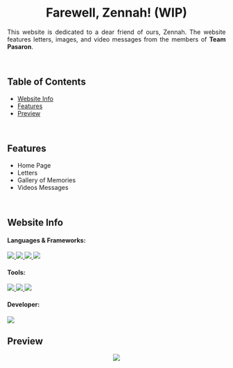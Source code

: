 <!-- Project Title -->

<h1 align="center">Farewell, Zennah! (WIP)</h1>

<!-- Project Descripton -->

<p align="justify">
  This website is dedicated to a dear friend of ours, Zennah. The website features letters, images, and video messages from the members of <strong>Team Pasaron</strong>.</p>
  
<br>

<!-- Project Table of Contents -->

## Table of Contents
- [Website Info](#website-info)
- [Features](#features)
- [Preview](#preview)

<br>

## Features

- Home Page
- Letters
- Gallery of Memories
- Videos Messages

<br>

## Website Info

#### Languages & Frameworks:

<a href="#languages--frameworks">
    <img src="https://img.shields.io/badge/CSS3-1572B6?style=for-the-badge&logo=css3&logoColor=white" />
</a>
<a href="#languages--frameworks">
    <img src="https://img.shields.io/badge/HTML5-E34F26?style=for-the-badge&logo=html5&logoColor=white" />
</a>
<a href="#languages--frameworks">
    <img src="https://img.shields.io/badge/JavaScript-323330?style=for-the-badge&logo=javascript&logoColor=F7DF1E" />
</a>
<a href="#languages--frameworks">
    <img src="https://img.shields.io/badge/Bootstrap-563D7C?style=for-the-badge&logo=bootstrap&logoColor=white" />
</a>


#### Tools:

<a href="#tools">
    <img src="https://img.shields.io/badge/Notepad++-90E59A.svg?style=for-the-badge&logo=notepad%2B%2B&logoColor=black" />
</a>
<a href="#tools">
    <img src="https://img.shields.io/badge/sublime_text-%23575757.svg?&style=for-the-badge&logo=sublime-text&logoColor=important" />
</a>
<a href="#tools">
  <img src="https://img.shields.io/badge/Bootsrap_Studio-563D7C?style=for-the-badge&logo=bootstrap&logoColor=white"/>
</a>

#### Developer:
  <img src = "https://contrib.rocks/image?repo=kingkuys2123/Zennah"/>

<br>

## Preview

<p align="center">
  <img src="https://i.imgur.com/NXsHUVC.png"/>
</p
